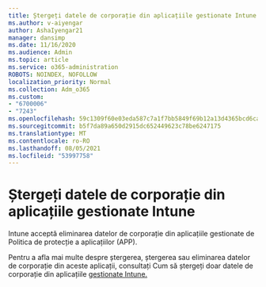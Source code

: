 ```yaml
---
title: Ștergeți datele de corporație din aplicațiile gestionate Intune
ms.author: v-aiyengar
author: AshaIyengar21
manager: dansimp
ms.date: 11/16/2020
ms.audience: Admin
ms.topic: article
ms.service: o365-administration
ROBOTS: NOINDEX, NOFOLLOW
localization_priority: Normal
ms.collection: Adm_o365
ms.custom:
- "6700006"
- "7243"
ms.openlocfilehash: 59c1309f60e03eda587c7a1f7bb5849f69b12a13d4365bcd6ca4e862d0e53e2e
ms.sourcegitcommit: b5f7da89a650d2915dc652449623c78be6247175
ms.translationtype: MT
ms.contentlocale: ro-RO
ms.lasthandoff: 08/05/2021
ms.locfileid: "53997758"
---
```

# <a name="wipe-corporate-data-from-intune-managed-apps"></a>Ștergeți datele de corporație din aplicațiile gestionate Intune

Intune acceptă eliminarea datelor de corporație din aplicațiile gestionate de Politica de protecție a aplicațiilor (APP). 

Pentru a afla mai multe despre ștergerea, ștergerea sau eliminarea datelor de corporație din aceste aplicații, consultați Cum să ștergeți doar datele de corporație din aplicațiile [gestionate Intune.](https://docs.microsoft.com/mem/intune/apps/apps-selective-wipe)
